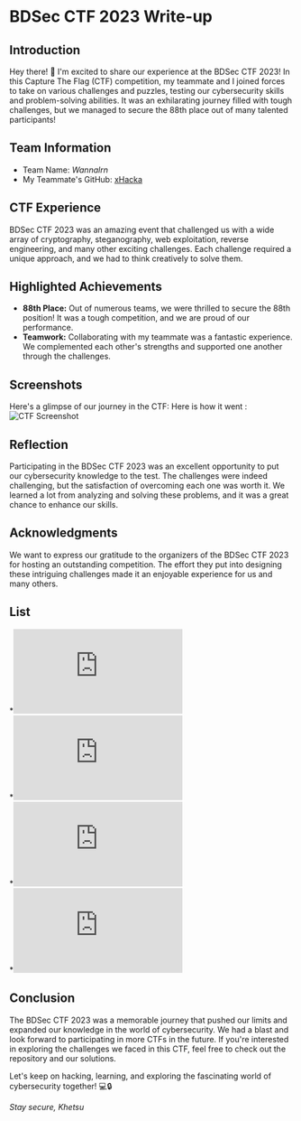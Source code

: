 # BDSec CTF 2023 Write-up

## Introduction

Hey there! 👋 I'm excited to share our experience at the BDSec CTF 2023! In this Capture The Flag (CTF) competition, my teammate and I joined forces to take on various challenges and puzzles, testing our cybersecurity skills and problem-solving abilities. It was an exhilarating journey filled with tough challenges, but we managed to secure the 88th place out of many talented participants!

## Team Information

- Team Name: *Wannalrn*
- My Teammate's GitHub: [xHacka](https://github.com/xHacka)

## CTF Experience

BDSec CTF 2023 was an amazing event that challenged us with a wide array of cryptography, steganography, web exploitation, reverse engineering, and many other exciting challenges. Each challenge required a unique approach, and we had to think creatively to solve them.

## Highlighted Achievements

- **88th Place:** Out of numerous teams, we were thrilled to secure the 88th position! It was a tough competition, and we are proud of our performance.
- **Teamwork:** Collaborating with my teammate was a fantastic experience. We complemented each other's strengths and supported one another through the challenges.

## Screenshots

Here's a glimpse of our journey in the CTF:
Here is how it went : <br>
![CTF Screenshot](https://imgur.com/O3jrRYg.png)  <br>
## Reflection

Participating in the BDSec CTF 2023 was an excellent opportunity to put our cybersecurity knowledge to the test. The challenges were indeed challenging, but the satisfaction of overcoming each one was worth it. We learned a lot from analyzing and solving these problems, and it was a great chance to enhance our skills.

## Acknowledgments

We want to express our gratitude to the organizers of the BDSec CTF 2023 for hosting an outstanding competition. The effort they put into designing these intriguing challenges made it an enjoyable experience for us and many others.
## List
  *![Find Leader](https://github.com/KH3TSU/BDSECCTF2023-writeup/blob/main/Find_Leader.md) <br>
  *![Old Client Area](https://github.com/KH3TSU/BDSECCTF2023-writeup/blob/main/Old_Client_area.md) <br>
  *![Think Like A Hacker](https://github.com/KH3TSU/BDSECCTF2023-writeup/blob/main/Think_Like_A_Hacker.md) <br>
  *![What is Her Name?](https://github.com/KH3TSU/BDSECCTF2023-writeup/blob/main/What_is_her_name%3F.md) <br>
## Conclusion

The BDSec CTF 2023 was a memorable journey that pushed our limits and expanded our knowledge in the world of cybersecurity. We had a blast and look forward to participating in more CTFs in the future. If you're interested in exploring the challenges we faced in this CTF, feel free to check out the repository and our solutions.

Let's keep on hacking, learning, and exploring the fascinating world of cybersecurity together! 💻🔒

*Stay secure,*
*Khetsu*
